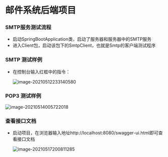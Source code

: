 # 邮件系统后端项目

### SMTP服务测试流程

- 启动SpringBootApplication类，启动了服务器和服务器中的SMTP服务
- 进入Client包，启动该包下的SmtpClient，也就是Smtp的客户端测试程序

### SMTP 测试样例

- 在控制台输入红框中的指令：

  ![image-20210512233140580](https://shuairun.oss-cn-beijing.aliyuncs.com/img/image-20210512233140580.png)



### POP3 测试样例

![image-20210514005722018](https://gitee.com/zfbz/pics/raw/master/20210514005734.png)

### 查看接口文档

- 启动项目，在浏览器输入地址http://localhost:8080/swagger-ui.html即可查看接口文档

  ![image-20210517200811285](https://shuairun.oss-cn-beijing.aliyuncs.com/img/image-20210517200811285.png)